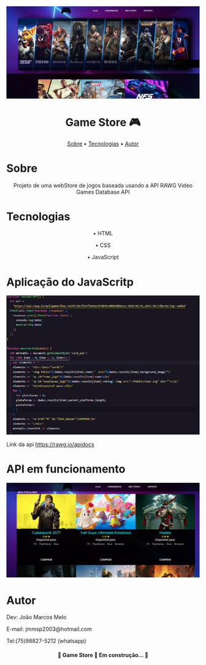 <img src="./img/README_Banner.png" alt="">

<h1 align="center">Game Store 🎮</h1>

<p align="center">
 <a href="#sobre">Sobre</a> •
 <a href="#tecnologias">Tecnologias</a> • 
 <a href="#autor">Autor</a> 
</p>

# Sobre

<p align="center">Projeto de uma webStore de jogos baseada usando a API RAWG Video Games Database API</p>

# Tecnologias

<p align="center">• HTML </p>
<p align="center">• CSS</p>
<p align="center">• JavaScript</p>

# Aplicação do JavaScritp

<img src="./img/API_EXIBICAO_README.png" alt="">
<p>Link da api  <a href="https://rawg.io/apidocs">https://rawg.io/apidocs</a>

# API em funcionamento

<img src="./img/API_README.png" alt="">

# Autor

<p align="center">
<p>Dev: João Marcos Melo</p>
<p>E-mail: jmmsp2003@hotmail.com</p>
<p>Tel:(75)98827-5212 (whatsapp)</p>
</p>
<h4 align="center"> 
	🚧  Game Store 🚀 Em construção...  🚧
</h4>
